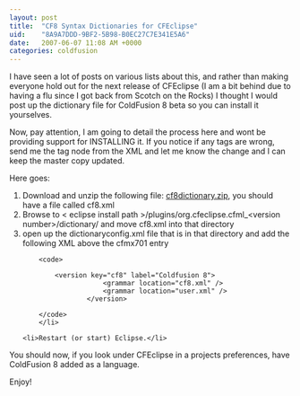 ```yaml
---
layout: post
title:  "CF8 Syntax Dictionaries for CFEclipse"
uid:	"8A9A7DDD-9BF2-5B98-B0EC27C7E341E5A6"
date:   2007-06-07 11:08 AM +0000
categories: coldfusion
---
```

I have seen a lot of posts on various lists about this, and rather than making everyone hold out for the next release of CFEclipse (I am a bit behind due to having a flu since I got back from Scotch on the Rocks) I thought I would post up the dictionary file for ColdFusion 8 beta so you can install it yourselves.

Now, pay attention, I am going to detail the process here and wont be providing support for INSTALLING it. If you notice if any tags are wrong, send me the tag node from the XML and let me know the change and I can keep the master copy updated.

Here goes:

<ol>
	<li>Download and unzip the following file: <a href="http://www.cfeclipse.org/download/cf8dictionary.zip">cf8dictionary.zip</a>, you should have a file called cf8.xml</li>
	<li>Browse to &lt; eclipse install path &gt;/plugins/org.cfeclipse.cfml_&lt;version number&gt;/dictionary/ and move cf8.xml into that directory  </li>
	<li>open up the dictionaryconfig.xml file that is in that directory and add the following XML above the cfmx701 entry
		
		<code>
			
			<version key="cf8" label="Coldfusion 8">
						<grammar location="cf8.xml" />
						<grammar location="user.xml" />
					</version>	
			
		</code>
		</li>
	
	<li>Restart (or start) Eclipse.</li>
</ol>

You should now, if you look under CFEclipse in a projects preferences, have ColdFusion 8 added as a language.

Enjoy!
